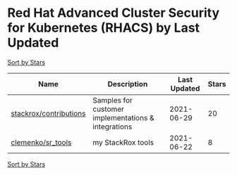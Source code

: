 # Red Hat Advanced Cluster Security for Kubernetes (RHACS) by Last Updated

[Sort by Stars](Red%20Hat%20Advanced%20Cluster%20Security%20for%20Kubernetes%20%28RHACS%29.Stars.md)

Name | Description | Last Updated | Stars 
--- | --- | --- | --- 
[stackrox/contributions](https://github.com/stackrox/contributions) | Samples for customer implementations & integrations | 2021-06-29 | 20 
[clemenko/sr_tools](https://github.com/clemenko/sr_tools) | my StackRox tools | 2021-06-22 | 8 

[Sort by Stars](Red%20Hat%20Advanced%20Cluster%20Security%20for%20Kubernetes%20%28RHACS%29.Stars.md)